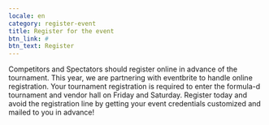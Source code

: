 ```yaml
---
locale: en
category: register-event
title: Register for the event
btn_link: #
btn_text: Register
---
```

<p class="text-white">
Competitors and Spectators should register online in advance of the tournament.
This year, we are partnering with eventbrite to handle online registration. Your tournament registration
is required to enter the formula-d tournament and vendor hall on Friday and Saturday. Register today and avoid the
registration line by getting your event credentials customized and mailed to you in advance!
</p>
